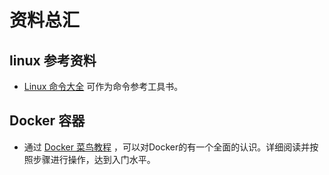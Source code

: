 # 资料总汇

## linux 参考资料

* [Linux 命令大全](https://www.runoob.com/linux/linux-command-manual.html) 可作为命令参考工具书。

## Docker 容器

* 通过 [Docker 菜鸟教程](https://www.runoob.com/docker/docker-tutorial.html) ，可以对Docker的有一个全面的认识。详细阅读并按照步骤进行操作，达到入门水平。



